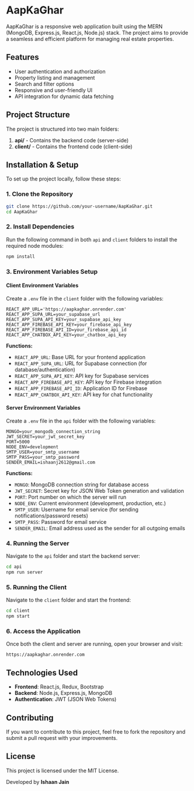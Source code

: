 # AapKaGhar

AapKaGhar is a responsive web application built using the MERN (MongoDB, Express.js, React.js, Node.js) stack. The project aims to provide a seamless and efficient platform for managing real estate properties.

## Features
- User authentication and authorization
- Property listing and management
- Search and filter options
- Responsive and user-friendly UI
- API integration for dynamic data fetching

## Project Structure
The project is structured into two main folders:
1. **api/** - Contains the backend code (server-side)
2. **client/** - Contains the frontend code (client-side)

## Installation & Setup
To set up the project locally, follow these steps:

### 1. Clone the Repository
```sh
git clone https://github.com/your-username/AapKaGhar.git
cd AapKaGhar
```

### 2. Install Dependencies

Run the following command in both `api` and `client` folders to install the required node modules:

```bash
npm install
```

### 3. Environment Variables Setup


#### Client Environment Variables

Create a `.env` file in the `client` folder with the following variables:

```
REACT_APP_URL='https://aapkaghar.onrender.com'
REACT_APP_SUPA_URL=your_supabase_url
REACT_APP_SUPA_API_KEY=your_supabase_api_key
REACT_APP_FIREBASE_API_KEY=your_firebase_api_key
REACT_APP_FIREBASE_API_ID=your_firebase_api_id
REACT_APP_CHATBOX_API_KEY=your_chatbox_api_key
```

**Functions:**
- `REACT_APP_URL`: Base URL for your frontend application
- `REACT_APP_SUPA_URL`: URL for Supabase connection (for database/authentication)
- `REACT_APP_SUPA_API_KEY`: API key for Supabase services
- `REACT_APP_FIREBASE_API_KEY`: API key for Firebase integration
- `REACT_APP_FIREBASE_API_ID`: Application ID for Firebase
- `REACT_APP_CHATBOX_API_KEY`: API key for chat functionality

#### Server Environment Variables

Create a `.env` file in the `api` folder with the following variables:

```
MONGO=your_mongodb_connection_string
JWT_SECRET=your_jwt_secret_key
PORT=5000
NODE_ENV=development
SMTP_USER=your_smtp_username
SMTP_PASS=your_smtp_password
SENDER_EMAIL=ishaanj2612@gmail.com
```

**Functions:**
- `MONGO`: MongoDB connection string for database access
- `JWT_SECRET`: Secret key for JSON Web Token generation and validation
- `PORT`: Port number on which the server will run
- `NODE_ENV`: Current environment (development, production, etc.)
- `SMTP_USER`: Username for email service (for sending notifications/password resets)
- `SMTP_PASS`: Password for email service
- `SENDER_EMAIL`: Email address used as the sender for all outgoing emails

### 4. Running the Server

Navigate to the `api` folder and start the backend server:

```bash
cd api
npm run server
```


### 5. Running the Client

Navigate to the `client` folder and start the frontend:

```bash
cd client
npm start
```

### 6. Access the Application

Once both the client and server are running, open your browser and visit:

```
https://aapkaghar.onrender.com
```

## Technologies Used

* **Frontend**: React.js, Redux, Bootstrap
* **Backend**: Node.js, Express.js, MongoDB
* **Authentication**: JWT (JSON Web Tokens)

## Contributing

If you want to contribute to this project, feel free to fork the repository and submit a pull request with your improvements.

## License

This project is licensed under the MIT License.

Developed by **Ishaan Jain**
